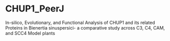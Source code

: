 # CHUP1_PeerJ
In-silico, Evolutionary, and Functional Analysis of CHUP1 and its related Proteins in Bienertia sinuspersici-  a comparative study across C3, C4, CAM, and SCC4 Model plants
